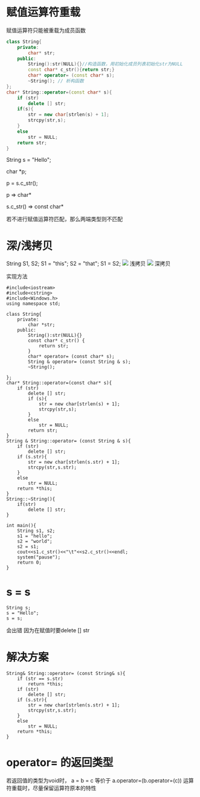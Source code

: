 # 赋值运算符重载
赋值运算符只能被重载为成员函数

```C++
class String{
	private:
		char* str;
	public:
		String():str(NULL){}//构造函数，用初始化成员列表初始化str为NULL
		const char* c_str(){return str;} 
		char* operator= (const char* s);
		~String(); // 析构函数
};
char* String::operator=(const char* s){
	if (str)
		delete [] str;
	if(s){
		str = new char[strlen(s) + 1];
		strcpy(str,s);
	}
	else
		str = NULL;
	return str;
}
```
String s = "Hello";

char *p;

p = s.c_str();

p => char* 

s.c_str() => const char*

若不进行赋值运算符匹配，那么两端类型则不匹配

# 深/浅拷贝
String S1, S2;
S1 = "this";
S2 = "that";
S1 = S2;
![](https://i.imgur.com/IU6DEfS.png)
浅拷贝
![](https://i.imgur.com/KqOOuhf.png)
深拷贝

实现方法

```
#include<iostream>
#include<cstring>
#include<Windows.h>
using namespace std;

class String{
	private:
		char *str;
	public:
		String():str(NULL){}
		const char* c_str() {
			return str;
		}
		char* operator= (const char* s);
		String & operator= (const String & s);
		~String();
	
};
char* String::operator=(const char* s){
	if (str)
		delete [] str;
		if (s){
			str = new char[strlen(s) + 1];
			strcpy(str,s);
		}
		else
			str = NULL;
		return str;
}
String & String::operator= (const String & s){
	if (str)
		delete [] str;
	if (s.str){
		str = new char[strlen(s.str) + 1];
		strcpy(str,s.str);
	}
	else
		str = NULL;
	return *this;
}
String::~String(){
	if(str)
		delete [] str;
}

int main(){
	String s1, s2;
	s1 = "hello";
	s2 = "world";
	s2 = s1;
	cout<<s1.c_str()<<"\t"<<s2.c_str()<<endl;
	system("pause");
	return 0;
} 
```
# s = s
```
String s;
s = "Hello";
s = s;
```
会出错 因为在赋值时要delete [] str

# 解决方案
```
String& String::operator= (const String& s){
	if (str == s.str)
		return *this;
	if (str)
		delete [] str;
	if (s.str){
		str = new char[strlen(s.str) + 1];
		strcpy(str,s.str);
	}
	else
		str = NULL;
	return *this;
}
```

# operator= 的返回类型
若返回值的类型为void时， a = b = c 等价于 a.operator=(b.operator=(c))
运算符重载时，尽量保留运算符原本的特性
